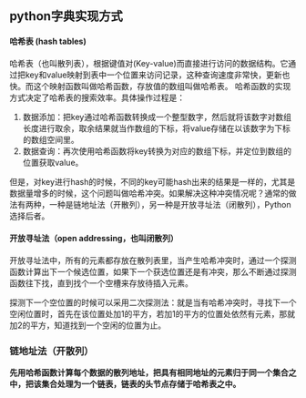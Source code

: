 ## python字典实现方式

#### 哈希表 (hash tables)

哈希表（也叫散列表），根据键值对(Key-value)而直接进行访问的数据结构。它通过把key和value映射到表中一个位置来访问记录，这种查询速度非常快，更新也快。而这个映射函数叫做哈希函数，存放值的数组叫做哈希表。 哈希函数的实现方式决定了哈希表的搜索效率。具体操作过程是：

1. 数据添加：把key通过哈希函数转换成一个整型数字，然后就将该数字对数组长度进行取余，取余结果就当作数组的下标，将value存储在以该数字为下标的数组空间里。
2. 数据查询：再次使用哈希函数将key转换为对应的数组下标，并定位到数组的位置获取value。

但是，对key进行hash的时候，不同的key可能hash出来的结果是一样的，尤其是数据量增多的时候，这个问题叫做哈希冲突。如果解决这种冲突情况呢？通常的做法有两种，一种是链地址法（开散列），另一种是开放寻址法（闭散列），Python选择后者。

#### 开放寻址法（open addressing，也叫闭散列）

开放寻址法中，所有的元素都存放在散列表里，当产生哈希冲突时，通过一个探测函数计算出下一个候选位置，如果下一个获选位置还是有冲突，那么不断通过探测函数往下找，直到找个一个空槽来存放待插入元素。

探测下一个空位置的时候可以采用二次探测法：就是当有哈希冲突时，寻找下一个空闲位置时，首先在该位置处加1的平方，若加1的平方的位置处依然有元素，那就加2的平方，知道找到一个空闲的位置为止。

### 链地址法（开散列）

**先用哈希函数计算每个数据的散列地址，把具有相同地址的元素归于同一个集合之中，把该集合处理为一个链表，链表的头节点存储于哈希表之中。**

